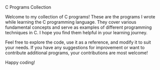 C Programs Collection

Welcome to my collection of C programs! These are the programs I wrote while learning the C programming language. They cover various fundamental concepts and serve as examples of different programming techniques in C. I hope you find them helpful in your learning journey.

Feel free to explore the code, use it as a reference, and modify it to suit your needs. If you have any suggestions for improvement or want to contribute additional programs, your contributions are most welcome!

Happy coding!
